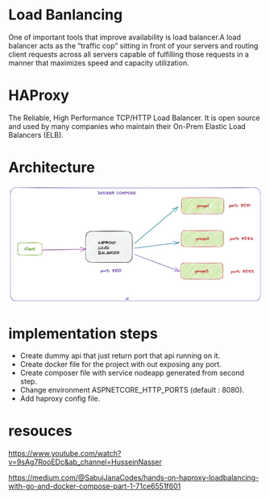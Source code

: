 # Load Banlancing 
One of important tools that improve availability is load balancer.A load balancer acts as the “traffic cop” sitting in front of your servers and routing client requests across all servers capable of fulfilling those requests in a manner that maximizes speed and capacity utilization.

# HAProxy
The Reliable, High Performance TCP/HTTP Load Balancer. It is open source and used by many companies who maintain their On-Prem Elastic Load Balancers (ELB).


# Architecture 
![alt](images/1_QFaNFO8oXl3zNK7-oQm6cQ.webp)


# implementation steps
- Create dummy api that just return port that api running on it.
- Create docker file for the project with out exposing any port.
- Create composer file with service nodeapp generated from second step.
- Change environment ASPNETCORE_HTTP_PORTS (default : 8080).
- Add haproxy config file.

# resouces 
https://www.youtube.com/watch?v=9sAg7RooEDc&ab_channel=HusseinNasser

https://medium.com/@SabujJanaCodes/hands-on-haproxy-loadbalancing-with-go-and-docker-compose-part-1-71ce6551f601



